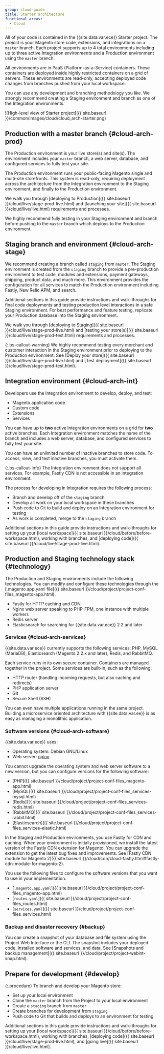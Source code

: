 ```yaml
---
group: cloud-guide
title: Starter architecture
functional_areas:
  - Cloud
---
```


All of your code is contained in the {{site.data.var.ece}} Starter project. The _project_ is your Magento store code, extensions, and integrations on a `master` branch. Each project supports up to 4 total environments including up to three active Integration *environments* and a Production environment using the `master` branch.

All environments are in PaaS (Platform-as-a-Service) containers. These containers are deployed inside highly restricted containers on a grid of servers. These environments are read-only, accepting deployed code changes from branches pushed from your local workspace.

You can use any development and branching methodology you like. We strongly recommend creating a Staging environment and branch as one of the Integration environments.

![High-level view of Starter project]({{ site.baseurl }}/common/images/cloud/cloud_arch-starter.png)

## Production with a master branch {#cloud-arch-prod}

The Production environment is your live store(s) and site(s). The environment includes your `master` branch, a web server, database, and configured services to fully test your site.

The Production environment runs your public-facing Magento single and multi-site storefronts. This system is read-only, requiring deployment across the architecture from the Integration environment to the Staging environment, and finally to the Production environment.

We walk you through [deploying to Production]({{ site.baseurl }}/cloud/live/stage-prod-live.html) and [launching your site]({{ site.baseurl }}/cloud/live/live.html) requirements and processes.

We highly recommend fully testing in your Staging environment and branch before pushing to the `master` branch which deploys to the Production environment.

## Staging branch and environment {#cloud-arch-stage}

We recommend creating a branch called `staging` from `master`. The Staging environment is created from the `staging` branch to provide a pre-production environment to test code, modules and extensions, payment gateways, shipping, product data, and much more. This environment provides the configuration for all services to match the Production environment including Fastly, New Relic APM, and search.

Additional sections in this guide provide instructions and walk-throughs for final code deployments and testing production level interactions in a safe Staging environment. For best performance and feature testing, replicate your Production database into the Staging environment.

We walk you through [deploying to Staging]({{ site.baseurl }}/cloud/live/stage-prod-live.html) and [testing your store(s)]({{ site.baseurl }}/cloud/live/stage-prod-test.html) requirements and processes.

{:.bs-callout-warning}
We highly recommend testing every merchant and customer interaction in the Staging environment prior to deploying to the Production environment. See [Deploy your store]({{ site.baseurl }}/cloud/live/stage-prod-live.html) and [Test deployment]({{ site.baseurl }}/cloud/live/stage-prod-test.html).

## Integration environment {#cloud-arch-int}

Developers use the Integration environment to develop, deploy, and test:

-  Magento application code
-  Custom code
-  Extensions
-  Services

You can have up to **two** active Integration environments on a grid for **two** active branches. Each Integration environment matches the name of the branch and includes a web server, database, and configured services to fully test your site.

You can have an unlimited number of inactive branches to store code. To access, view, and test inactive branches, you must activate them.

{:.bs-callout-info}
The Integration environment does not support all services. For example, Fastly CDN is not accessible in an Integration environment.

The process for developing in Integration requires the following process:

-  Branch and develop off of the `staging` branch
-  Develop all work on your local workspace in these branches
-  Push code to Git to build and deploy on an Integration environment for testing
-  As work is completed, merge to the `staging` branch

Additional sections in this guide provide instructions and walk-throughs for setting up your [local workspace]({{ site.baseurl }}/cloud/before/before-workspace.html), working with branches, and [deploying code]({{ site.baseurl }}/cloud/live/stage-prod-live.html).

## Production and Staging technology stack {#technology}

The Production and Staging environments include the following technologies. You can modify and configure these technologies through the [.magento.app.yaml file]({{ site.baseurl }}/cloud/project/project-conf-files_magento-app.html).

-  Fastly for HTTP caching and CDN
-  Nginx web server speaking to PHP-FPM, one instance with multiple workers
-  Redis server
-  Elasticsearch for searching for {{site.data.var.ece}} 2.2 and later

### Services {#cloud-arch-services}

{{site.data.var.ece}} currently supports the following services: PHP, MySQL (MariaDB), Elasticsearch (Magento 2.2.x and later), Redis, and RabbitMQ.

Each service runs in its own secure container. Containers are managed together in the project. Some services are built-in, such as the following:

-  HTTP router (handling incoming requests, but also caching and redirects)
-  PHP application server
-  Git
-  Secure Shell (SSH)

You can even have multiple applications running in the same project. Building a microservice oriented architecture with {{site.data.var.ee}} is as easy as managing a monolithic application.

### Software versions {#cloud-arch-software}

{{site.data.var.ece}} uses:

-  Operating system: Debian GNU/Linux
-  Web server: [nginx](https://glossary.magento.com/nginx)

You cannot upgrade the operating system and web server software to a new version, but you can configure versions for the following software:

-  [PHP]({{ site.baseurl }}/cloud/project/project-conf-files_magento-app.html)
-  [MySQL]({{ site.baseurl }}/cloud/project/project-conf-files_services-mysql.html)
-  [Redis]({{ site.baseurl }}/cloud/project/project-conf-files_services-redis.html)
-  [RabbitMQ]({{ site.baseurl }}/cloud/project/project-conf-files_services-rabbit.html)
-  [Elasticsearch]({{ site.baseurl }}/cloud/project/project-conf-files_services-elastic.html)

In the Staging and Production environments, you use Fastly for CDN and caching. When your environment is initially provisioned, we install the latest version of the Fastly CDN extension for Magento. You can upgrade the extension to get the latest bug fixes and improvements. See [Fastly CDN module for Magento 2]({{ site.baseurl }}/cloud/cdn/cloud-fastly.html#fastly-cdn-module-for-magento-2).

You use the following files to configure the software versions that you want to use in your implementation.

-  [`.magento.app.yaml`]({{ site.baseurl }}/cloud/project/project-conf-files_magento-app.html)
-  [`routes.yaml`]({{ site.baseurl }}/cloud/project/project-conf-files_routes.html)
-  [`services.yaml`]({{ site.baseurl }}/cloud/project/project-conf-files_services.html)

### Backup and disaster recovery {#backup}

You can create a snapshot of your database and file system using the Project Web Interface or the CLI. The snapshot includes your deployed code, installed software and services, and data. See [Snapshots and backup management]({{ site.baseurl }}/cloud/project/project-webint-snap.html).

## Prepare for development {#develop}

{:.procedure}
To branch and develop your Magento store:

-  Set up your local environment
-  Clone the `master` branch from the Project to your local environment
-  Create a `staging` branch from `master`
-  Create branches for development from `staging`
-  Push code to Git that builds and deploys to an environment for testing

Additional sections in this guide provide instructions and walk-throughs for setting up your [local workspace]({{ site.baseurl }}/cloud/before/before-workspace.html), working with branches, [deploying code]({{ site.baseurl }}/cloud/live/stage-prod-live.html), and [going live]({{ site.baseurl }}/cloud/live/live.html).
